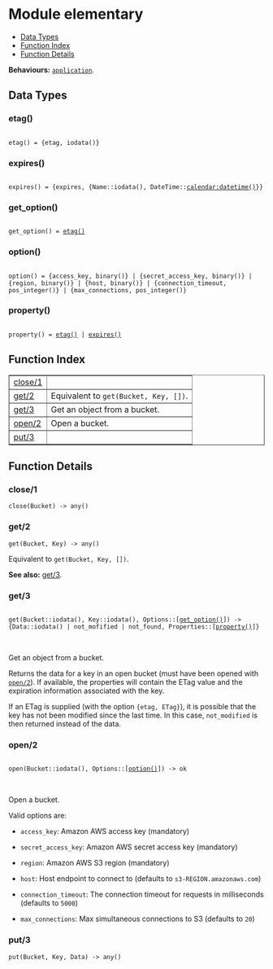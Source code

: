 

# Module elementary #
* [Data Types](#types)
* [Function Index](#index)
* [Function Details](#functions)

__Behaviours:__ [`application`](application.md).

<a name="types"></a>

## Data Types ##




### <a name="type-etag">etag()</a> ###


<pre><code>
etag() = {etag, iodata()}
</code></pre>




### <a name="type-expires">expires()</a> ###


<pre><code>
expires() = {expires, {Name::iodata(), DateTime::<a href="calendar.md#type-datetime">calendar:datetime()</a>}}
</code></pre>




### <a name="type-get_option">get_option()</a> ###


<pre><code>
get_option() = <a href="#type-etag">etag()</a>
</code></pre>




### <a name="type-option">option()</a> ###


<pre><code>
option() = {access_key, binary()} | {secret_access_key, binary()} | {region, binary()} | {host, binary()} | {connection_timeout, pos_integer()} | {max_connections, pos_integer()}
</code></pre>




### <a name="type-property">property()</a> ###


<pre><code>
property() = <a href="#type-etag">etag()</a> | <a href="#type-expires">expires()</a>
</code></pre>

<a name="index"></a>

## Function Index ##


<table width="100%" border="1" cellspacing="0" cellpadding="2" summary="function index"><tr><td valign="top"><a href="#close-1">close/1</a></td><td></td></tr><tr><td valign="top"><a href="#get-2">get/2</a></td><td>Equivalent to <code>get(Bucket, Key, [])</code>.</td></tr><tr><td valign="top"><a href="#get-3">get/3</a></td><td>Get an object from a bucket.</td></tr><tr><td valign="top"><a href="#open-2">open/2</a></td><td>Open a bucket.</td></tr><tr><td valign="top"><a href="#put-3">put/3</a></td><td></td></tr></table>


<a name="functions"></a>

## Function Details ##

<a name="close-1"></a>

### close/1 ###

`close(Bucket) -> any()`

<a name="get-2"></a>

### get/2 ###

`get(Bucket, Key) -> any()`

Equivalent to `get(Bucket, Key, [])`.

__See also:__ [get/3](#get-3).

<a name="get-3"></a>

### get/3 ###

<pre><code>
get(Bucket::iodata(), Key::iodata(), Options::[<a href="#type-get_option">get_option()</a>]) -&gt; {Data::iodata() | not_mofified | not_found, Properties::[<a href="#type-property">property()</a>]}
</code></pre>
<br />

Get an object from a bucket.

Returns the data for a key in an open bucket (must have been opened with
[`open/2`](#open-2)). If available, the properties will contain the ETag value 
and the expiration information associated with the key.

If an ETag is supplied (with the option `{etag, ETag}`), it is possible that
the key has not been modified since the last time. In this case,
`not_modified` is then returned instead of the data.

<a name="open-2"></a>

### open/2 ###

<pre><code>
open(Bucket::iodata(), Options::[<a href="#type-option">option()</a>]) -&gt; ok
</code></pre>
<br />

Open a bucket.

Valid options are:

* `access_key`: Amazon AWS access key (mandatory)

* `secret_access_key`: Amazon AWS secret access key (mandatory)

* `region`: Amazon AWS S3 region (mandatory)

* `host`: Host endpoint to connect to (defaults to
`s3-REGION.amazonaws.com`)

* `connection_timeout`: The connection timeout for requests in
milliseconds (defaults to `5000`)

* `max_connections`: Max simultaneous connections to S3 (defaults
to `20`)


<a name="put-3"></a>

### put/3 ###

`put(Bucket, Key, Data) -> any()`

